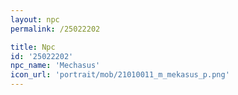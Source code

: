 ```yaml
---
layout: npc
permalink: /25022202

title: Npc
id: '25022202'
npc_name: 'Mechasus'
icon_url: 'portrait/mob/21010011_m_mekasus_p.png'
---
```


